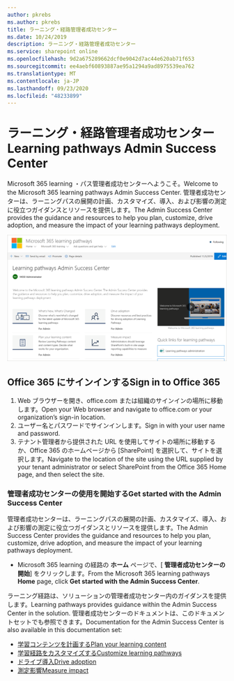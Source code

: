 ```yaml
---
author: pkrebs
ms.author: pkrebs
title: ラーニング・経路管理者成功センター
ms.date: 10/24/2019
description: ラーニング・経路管理者成功センター
ms.service: sharepoint online
ms.openlocfilehash: 9d2a675289662dcf0e9042d7ac44e620ab71f653
ms.sourcegitcommit: ee4aebf60893887ae95a1294a9ad8975539ea762
ms.translationtype: MT
ms.contentlocale: ja-JP
ms.lasthandoff: 09/23/2020
ms.locfileid: "48233899"
---
```

# <a name="learning-pathways-admin-success-center"></a><span data-ttu-id="93b64-103">ラーニング・経路管理者成功センター</span><span class="sxs-lookup"><span data-stu-id="93b64-103">Learning pathways Admin Success Center</span></span>

<span data-ttu-id="93b64-104">Microsoft 365 learning ・パス管理者成功センターへようこそ。</span><span class="sxs-lookup"><span data-stu-id="93b64-104">Welcome to the Microsoft 365 learning pathways Admin Success Center.</span></span> <span data-ttu-id="93b64-105">管理者成功センターは、ラーニングパスの展開の計画、カスタマイズ、導入、および影響の測定に役立つガイダンスとリソースを提供します。</span><span class="sxs-lookup"><span data-stu-id="93b64-105">The Admin Success Center provides the guidance and resources to help you plan, customize, drive adoption, and measure the impact of your learning pathways deployment.</span></span>

![cg-successcenter.png](media/cg-successcenter.png)

## <a name="sign-in-to-office-365"></a><span data-ttu-id="93b64-107">Office 365 にサインインする</span><span class="sxs-lookup"><span data-stu-id="93b64-107">Sign in to Office 365</span></span> 

1.  <span data-ttu-id="93b64-108">Web ブラウザーを開き、office.com または組織のサインインの場所に移動します。</span><span class="sxs-lookup"><span data-stu-id="93b64-108">Open your Web browser and navigate to office.com or your organization’s sign-in location.</span></span> 
2.  <span data-ttu-id="93b64-109">ユーザー名とパスワードでサインインします。</span><span class="sxs-lookup"><span data-stu-id="93b64-109">Sign in with your user name and password.</span></span>
3.  <span data-ttu-id="93b64-110">テナント管理者から提供された URL を使用してサイトの場所に移動するか、Office 365 のホームページから [SharePoint] を選択して、サイトを選択します。</span><span class="sxs-lookup"><span data-stu-id="93b64-110">Navigate to the location of the site using the URL supplied by your tenant administrator or select SharePoint from the Office 365 Home page, and then select the site.</span></span> 

### <a name="get-started-with-the-admin-success-center"></a><span data-ttu-id="93b64-111">管理者成功センターの使用を開始する</span><span class="sxs-lookup"><span data-stu-id="93b64-111">Get started with the Admin Success Center</span></span>

<span data-ttu-id="93b64-112">管理者成功センターは、ラーニングパスの展開の計画、カスタマイズ、導入、および影響の測定に役立つガイダンスとリソースを提供します。</span><span class="sxs-lookup"><span data-stu-id="93b64-112">The Admin Success Center provides the guidance and resources to help you plan, customize, drive adoption, and measure the impact of your learning pathways deployment.</span></span> 

- <span data-ttu-id="93b64-113">Microsoft 365 learning の経路の **ホーム** ページで、[ **管理者成功センターの開始**] をクリックします。</span><span class="sxs-lookup"><span data-stu-id="93b64-113">From the Microsoft 365 learning pathways **Home** page, click **Get started with the Admin Success Center**.</span></span>

<span data-ttu-id="93b64-114">ラーニング経路は、ソリューションの管理者成功センター内のガイダンスを提供します。</span><span class="sxs-lookup"><span data-stu-id="93b64-114">Learning pathways provides guidance within the Admin Success Center in the solution.</span></span> <span data-ttu-id="93b64-115">管理者成功センターのドキュメントは、このドキュメントセットでも参照できます。</span><span class="sxs-lookup"><span data-stu-id="93b64-115">Documentation for the Admin Success Center is also available in this documentation set:</span></span> 

- [<span data-ttu-id="93b64-116">学習コンテンツを計画する</span><span class="sxs-lookup"><span data-stu-id="93b64-116">Plan your learning content</span></span>](custom_plancontent.md)
- [<span data-ttu-id="93b64-117">学習経路をカスタマイズする</span><span class="sxs-lookup"><span data-stu-id="93b64-117">Customize learning pathways</span></span>](custom_overview.md)
- [<span data-ttu-id="93b64-118">ドライブ導入</span><span class="sxs-lookup"><span data-stu-id="93b64-118">Drive adoption</span></span>](driveadoption.md)
- [<span data-ttu-id="93b64-119">測定影響</span><span class="sxs-lookup"><span data-stu-id="93b64-119">Measure impact</span></span>](custom_measureimpact.md)

